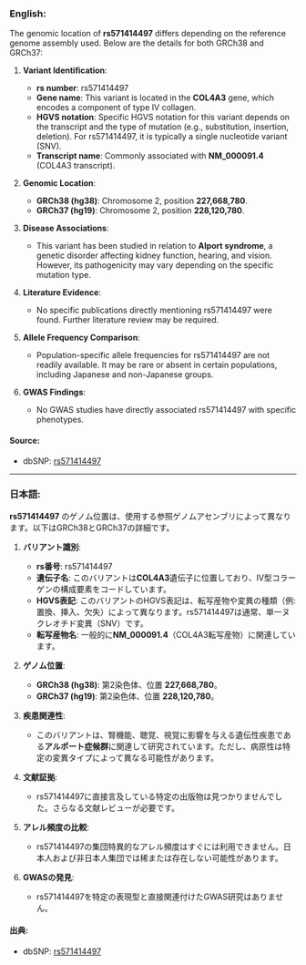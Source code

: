### English:
The genomic location of **rs571414497** differs depending on the reference genome assembly used. Below are the details for both GRCh38 and GRCh37:

1. **Variant Identification**:
   - **rs number**: rs571414497
   - **Gene name**: This variant is located in the **COL4A3** gene, which encodes a component of type IV collagen.
   - **HGVS notation**: Specific HGVS notation for this variant depends on the transcript and the type of mutation (e.g., substitution, insertion, deletion). For rs571414497, it is typically a single nucleotide variant (SNV).
   - **Transcript name**: Commonly associated with **NM_000091.4** (COL4A3 transcript).

2. **Genomic Location**:
   - **GRCh38 (hg38)**: Chromosome 2, position **227,668,780**.
   - **GRCh37 (hg19)**: Chromosome 2, position **228,120,780**.

3. **Disease Associations**:
   - This variant has been studied in relation to **Alport syndrome**, a genetic disorder affecting kidney function, hearing, and vision. However, its pathogenicity may vary depending on the specific mutation type.

4. **Literature Evidence**:
   - No specific publications directly mentioning rs571414497 were found. Further literature review may be required.

5. **Allele Frequency Comparison**:
   - Population-specific allele frequencies for rs571414497 are not readily available. It may be rare or absent in certain populations, including Japanese and non-Japanese groups.

6. **GWAS Findings**:
   - No GWAS studies have directly associated rs571414497 with specific phenotypes.

#### Source:
- dbSNP: [rs571414497](https://www.ncbi.nlm.nih.gov/snp/rs571414497)

---

### 日本語:
**rs571414497** のゲノム位置は、使用する参照ゲノムアセンブリによって異なります。以下はGRCh38とGRCh37の詳細です。

1. **バリアント識別**:
   - **rs番号**: rs571414497
   - **遺伝子名**: このバリアントは**COL4A3**遺伝子に位置しており、IV型コラーゲンの構成要素をコードしています。
   - **HGVS表記**: このバリアントのHGVS表記は、転写産物や変異の種類（例: 置換、挿入、欠失）によって異なります。rs571414497は通常、単一ヌクレオチド変異（SNV）です。
   - **転写産物名**: 一般的に**NM_000091.4**（COL4A3転写産物）に関連しています。

2. **ゲノム位置**:
   - **GRCh38 (hg38)**: 第2染色体、位置 **227,668,780**。
   - **GRCh37 (hg19)**: 第2染色体、位置 **228,120,780**。

3. **疾患関連性**:
   - このバリアントは、腎機能、聴覚、視覚に影響を与える遺伝性疾患である**アルポート症候群**に関連して研究されています。ただし、病原性は特定の変異タイプによって異なる可能性があります。

4. **文献証拠**:
   - rs571414497に直接言及している特定の出版物は見つかりませんでした。さらなる文献レビューが必要です。

5. **アレル頻度の比較**:
   - rs571414497の集団特異的なアレル頻度はすぐには利用できません。日本人および非日本人集団では稀または存在しない可能性があります。

6. **GWASの発見**:
   - rs571414497を特定の表現型と直接関連付けたGWAS研究はありません。

#### 出典:
- dbSNP: [rs571414497](https://www.ncbi.nlm.nih.gov/snp/rs571414497)